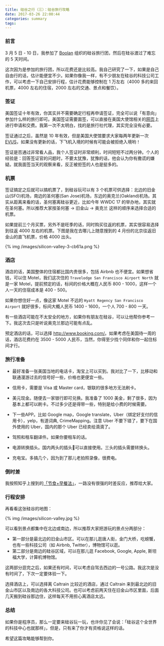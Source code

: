 ```yaml
---
title: 硅谷之行（三）：硅谷旅行攻略
date: 2017-03-26 22:00:44
categories: summary
tags:
---
```


### 前言

3 月 5 日 - 10 日，我参加了 [Boolan](http://boolan.com/) 组织的硅谷旅行团，然后在硅谷渡过了难忘的 5 天时间。

这次因为是参加的旅行团，所以花费还是比较高。我自己研究了一下，如果是自己自由行的话，估计能便宜不少。如果你像我一样，有不少朋友在硅谷的科技公司工作，可以考虑一下自己安排行程，估计花费能够控制在 1 万左右（4000 多的来回机票，4000 左右的住宿，2000 左右的交通、景点和餐饮）。

### 签证

美国签证十年有效，你其实并不需要确定行程再申请签证，完全可以说「有意向」参加什么样的旅行即可。美国签证需要面签，可以直接在美国大使馆相关的[网页](http://www.ustraveldocs.com/cn_zh/)上进行申请和交费。我第一次不太明白，找的是旅行社代理，其实完全没有必要。

签证通过之后，虽然是 10 年有效，但是美国大使馆要求大家每两年更新一次 [EVUS](https://www.evus.gov/evus/)，如果没有更新的话，下飞机入境的时候有可能会被拒绝入境哟！

签证是否通过非常看人品，我个人签证时非常顺利，时间短短不过两分钟。个人的经验是：回答签证官的问题时，不要太犹豫，犹豫的话，他会认为你有撒谎的嫌疑。就我面签当天的观察来看，反正被拒签的人也是挺多的。

### 机票

签证搞定之后就可以搞机票了，到硅谷玩可以有 3 个机票可供选择：北边的旧金山(SFO)机场，南边的圣何塞(San Jose)机场，东边的奥克兰(Oakland)机场。其实从距离来看的话，圣何塞离硅谷更近，比如今年 WWDC 17 的举办地，其实就在圣何塞。所以推荐大家按圣何塞 -> 旧金山 -> 奥克兰 这样的顺序来选择合适的机票。

如果提前三个月买票，另外不是旺季的话，同时购买往返的机票，其实很容易选择到往返 4000 左右的机票。下图是我在去哪儿上随意搜到的 4 月份的北京往返旧金山的直飞机票，价格 4000 出头。

{% img /images/silicon-valley-3-cb61a.png %}

### 酒店

酒店的话，美国整体的住宿都比国内贵很多，包括 Airbnb 也不便宜。如果想省钱，可以住 Motel，我们这次住的 `Travelodge San Francisco Airport North` 就是一家 Motel，提前预定的话，标间的价格大概在人民币 800 - 1000，这样一个人一天的住宿成本是 400 - 500。

如果你想住好一点，像这家 Motel 不远的 `Hyatt Regency San Francisco Airport` 就好很多，标间大概人民币 1400 - 1600，一个人 700 - 800 一天。

有一些酒店可能在不太安全的地方，如果你有朋友在硅谷，可以让他帮你参考一下。我这次去只是听说奥克兰那边可能有点乱。

预定酒店的话，可以选择 <http://www.booking.com/>。如果考虑在美国待一周的话，酒店花费约在 3500 - 5000 人民币，当然，你得至少找个同伴和你一起住标间才行。

### 旅行准备

 * 最好准备一张美国当地的电话卡，淘宝上可以买到。我对比了一下，比移动和联通漫游过去的信号好一些，价格也更便宜一些。

 * 信用卡，需要是 Visa 或 Master card，银联的很多地方无法刷卡。

 * 美元现金。随便去一家银行即可兑换。我准备了 1000 美金，剩了很多，因为基本上都可以刷卡。不过多少还是得带一些，特别是给小费的时候需要。

 * 下一些APP。比如 Google map，Google translate，Uber（绑定好支付的信用卡），yelp，有道词典, CrimeMapping。注意 Uber 不要下错了，要下在国外使用的 Uber，国内的那个 Uber 已经卖给滴滴了。

 * 驾照和租车翻译件。如果你要租车的话。

 * 电源转换插头。国内两头的插头🔌可以直接使用。三头的插头需要转换头。

 * 充电宝。多搞几个，因为到了那儿老拍照录像，很费电。

### 倒时差

我按照知乎上搜到的[「节食+早餐法」](https://www.zhihu.com/question/19556483)，一路没有很强的时差反应，推荐给大家。

### 行程安排

再看看这张硅谷的地图：

{% img /images/silicon-valley.jpg %}

可以看到景点都集中在北边或南边，所以推荐大家把游玩的景点分两部分：

 * 第一部分是最北边的旧金山市区。可以在那儿逛唐人街，金门大桥，吃螃蟹，也有一些科技公司（如 Airbnb, Twitter），博物馆可以逛。
 * 第二部分是南边的硅谷区域，可以在那儿逛 Facebook, Google, Apple, 斯坦福大学，计算机博物馆。

这两部分逛完之后，如果还有时间，可以考虑自驾去西边的一号公路。我这次是没有时间了，下次一定要体验一下。

选择酒店上，可以选择离 Caltrain 比较近的酒店，通过 Caltrain 来到最北边的旧金山市区以及南边的各大科技公司。也可以考虑前两天住在旧金山市区里面，后面几天搬到硅谷那边住，这样每天不用担心离酒店太远。

### 总结

如果你是程序员，那么一定要来硅谷玩一玩，也许你见了会说：「硅谷这个全世界的科技中心也就那样」，但是，只有来了你才有资格说这样的话。

希望这篇攻略能够帮到你。
